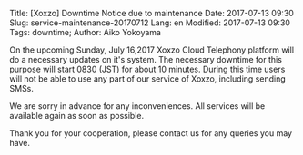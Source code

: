 Title: [Xoxzo] Downtime Notice due to maintenance
Date: 2017-07-13 09:30
Slug: service-maintenance-20170712
Lang: en
Modified: 2017-07-13 09:30
Tags: downtime; 
Author: Aiko Yokoyama

On the upcoming Sunday, July 16,2017 Xoxzo Cloud Telephony platform will do a necessary updates on it's system. The necessary downtime for this purpose will start 0830 (JST) for about 10 minutes. During this time users will not be able to use any part of our service of Xoxzo, including sending SMSs.

We are sorry in advance for any inconveniences. All services will be available again as soon as possible.

Thank you for your cooperation, please contact us for any queries you may have.
